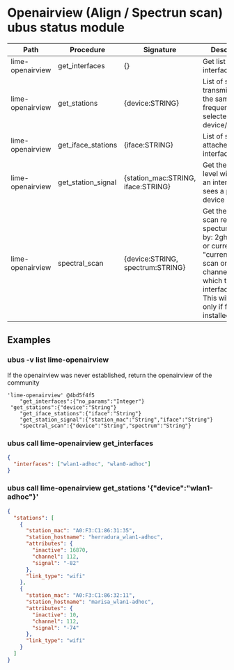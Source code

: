 # Openairview (Align / Spectrun scan) ubus status module

| Path             | Procedure          | Signature                          | Description                                                                                                                                |
| ---------------- | ------------------ | ---------------------------------- | ------------------------------------------------------------------------------------------------------------------------------------------ |
| lime-openairview | get_interfaces     | {}                                 | Get list of adhoc interfaces                                                                                                               |
| lime-openairview | get_stations       | {device:STRING}                    | List of stations transmitting on the same frequency as the selected device/interface.                                                      |
| lime-openairview | get_iface_stations | {iface:STRING}                     | List of stations attached to the interface.                                                                                                |
| lime-openairview | get_station_signal | {station_mac:STRING, iface:STRING} | Get the signal level with which an interface sees a particular device                                                                      |
| lime-openairview | spectral_scan      | {device:STRING, spectrum:STRING}   | Get the fft-eval scan results. specturm can by: 2ghz, 5ghz or current. "current" means scan only the channel on which the interface is set. This will work only if fft-eval is installed |

## Examples

### ubus -v list lime-openairview

If the openairview was never established, return the openairview of the community

```
'lime-openairview' @4bd5f4f5
	"get_interfaces":{"no_params":"Integer"}
 "get_stations":{"device":"String"}
	"get_iface_stations":{"iface":"String"}
	"get_station_signal":{"station_mac":"String","iface":"String"}
	"spectral_scan":{"device":"String","spectrum":"String"}
```

### ubus call lime-openairview get_interfaces

```json
{
  "interfaces": ["wlan1-adhoc", "wlan0-adhoc"]
}
```

### ubus call lime-openairview get_stations '{"device":"wlan1-adhoc"}'

```json
{
  "stations": [
    {
      "station_mac": "A0:F3:C1:86:31:35",
      "station_hostname": "herradura_wlan1-adhoc",
      "attributes": {
        "inactive": 16870,
        "channel": 112,
        "signal": "-82"
      },
      "link_type": "wifi"
    },
    {
      "station_mac": "A0:F3:C1:86:32:11",
      "station_hostname": "marisa_wlan1-adhoc",
      "attributes": {
        "inactive": 10,
        "channel": 112,
        "signal": "-74"
      },
      "link_type": "wifi"
    }
  ]
}
```
